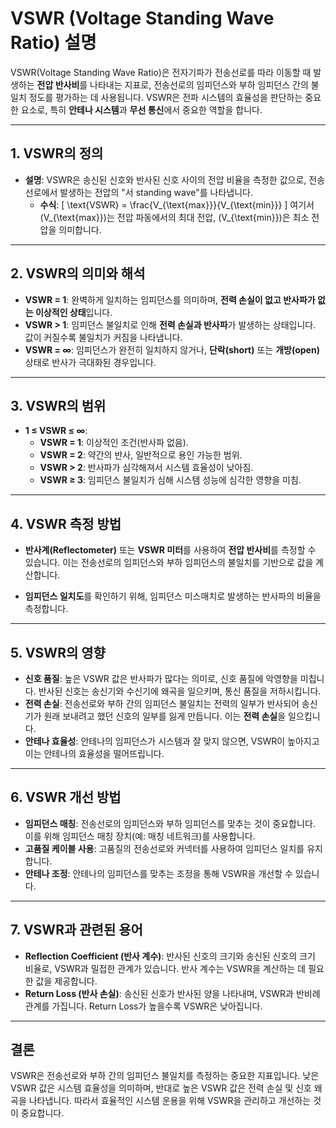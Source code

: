 # VSWR (Voltage Standing Wave Ratio) 설명

VSWR(Voltage Standing Wave Ratio)은 전자기파가 전송선로를 따라 이동할 때 발생하는 **전압 반사비**를 나타내는 지표로, 전송선로의 임피던스와 부하 임피던스 간의 불일치 정도를 평가하는 데 사용됩니다. VSWR은 전파 시스템의 효율성을 판단하는 중요한 요소로, 특히 **안테나 시스템**과 **무선 통신**에서 중요한 역할을 합니다.

---

## 1. **VSWR의 정의**

- **설명**: VSWR은 송신된 신호와 반사된 신호 사이의 전압 비율을 측정한 값으로, 전송선로에서 발생하는 전압의 "서 standing wave"를 나타냅니다.
  - **수식**: 
    \[
    \text{VSWR} = \frac{V_{\text{max}}}{V_{\text{min}}}
    \]
    여기서 \(V_{\text{max}}\)는 전압 파동에서의 최대 전압, \(V_{\text{min}}\)은 최소 전압을 의미합니다.

---

## 2. **VSWR의 의미와 해석**

- **VSWR = 1**: 완벽하게 일치하는 임피던스를 의미하며, **전력 손실이 없고 반사파가 없는 이상적인 상태**입니다.
- **VSWR > 1**: 임피던스 불일치로 인해 **전력 손실과 반사파**가 발생하는 상태입니다. 값이 커질수록 불일치가 커짐을 나타냅니다.
- **VSWR = ∞**: 임피던스가 완전히 일치하지 않거나, **단락(short)** 또는 **개방(open)** 상태로 반사가 극대화된 경우입니다.

---

## 3. **VSWR의 범위**

- **1 ≤ VSWR ≤ ∞**:
  - **VSWR = 1**: 이상적인 조건(반사파 없음).
  - **VSWR = 2**: 약간의 반사, 일반적으로 용인 가능한 범위.
  - **VSWR > 2**: 반사파가 심각해져서 시스템 효율성이 낮아짐.
  - **VSWR ≥ 3**: 임피던스 불일치가 심해 시스템 성능에 심각한 영향을 미침.

---

## 4. **VSWR 측정 방법**

- **반사계(Reflectometer)** 또는 **VSWR 미터**를 사용하여 **전압 반사비**를 측정할 수 있습니다. 이는 전송선로의 임피던스와 부하 임피던스의 불일치를 기반으로 값을 계산합니다.
  
- **임피던스 일치도**를 확인하기 위해, 임피던스 미스매치로 발생하는 반사파의 비율을 측정합니다.

---

## 5. **VSWR의 영향**

- **신호 품질**: 높은 VSWR 값은 반사파가 많다는 의미로, 신호 품질에 악영향을 미칩니다. 반사된 신호는 송신기와 수신기에 왜곡을 일으키며, 통신 품질을 저하시킵니다.
- **전력 손실**: 전송선로와 부하 간의 임피던스 불일치는 전력의 일부가 반사되어 송신기가 원래 보내려고 했던 신호의 일부를 잃게 만듭니다. 이는 **전력 손실**을 일으킵니다.
- **안테나 효율성**: 안테나의 임피던스가 시스템과 잘 맞지 않으면, VSWR이 높아지고 이는 안테나의 효율성을 떨어뜨립니다.

---

## 6. **VSWR 개선 방법**

- **임피던스 매칭**: 전송선로의 임피던스와 부하 임피던스를 맞추는 것이 중요합니다. 이를 위해 임피던스 매칭 장치(예: 매칭 네트워크)를 사용합니다.
- **고품질 케이블 사용**: 고품질의 전송선로와 커넥터를 사용하여 임피던스 일치를 유지합니다.
- **안테나 조정**: 안테나의 임피던스를 맞추는 조정을 통해 VSWR을 개선할 수 있습니다.

---

## 7. **VSWR과 관련된 용어**

- **Reflection Coefficient (반사 계수)**: 반사된 신호의 크기와 송신된 신호의 크기 비율로, VSWR과 밀접한 관계가 있습니다. 반사 계수는 VSWR을 계산하는 데 필요한 값을 제공합니다.
- **Return Loss (반사 손실)**: 송신된 신호가 반사된 양을 나타내며, VSWR과 반비례 관계를 가집니다. Return Loss가 높을수록 VSWR은 낮아집니다.

---

## 결론

VSWR은 전송선로와 부하 간의 임피던스 불일치를 측정하는 중요한 지표입니다. 낮은 VSWR 값은 시스템 효율성을 의미하며, 반대로 높은 VSWR 값은 전력 손실 및 신호 왜곡을 나타냅니다. 따라서 효율적인 시스템 운용을 위해 VSWR을 관리하고 개선하는 것이 중요합니다.
